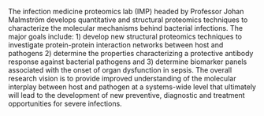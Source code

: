 The infection medicine proteomics lab (IMP) headed by Professor Johan Malmström develops quantitative and structural proteomics techniques to characterize the molecular mechanisms behind bacterial infections. The major goals include: 1) develop new structural proteomics techniques to investigate protein-protein interaction networks between host and pathogens 2) determine the properties characterizing a protective antibody response against bacterial pathogens and 3) determine biomarker panels associated with the onset of organ dysfunction in sepsis. The overall research vision is to provide improved understanding of the molecular interplay between host and pathogen at a systems-wide level that ultimately will lead to the development of new preventive, diagnostic and treatment opportunities for severe infections.